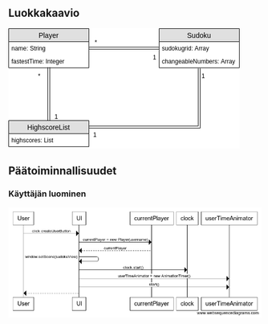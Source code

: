 ## Luokkakaavio

![Luokkakaavio](https://github.com/Roeoeri/otharkka2019/blob/master/dokumentointi/luokkakaavio.png)

## Päätoiminnallisuudet

### Käyttäjän luominen
![Sekvenssikaavio](https://github.com/Roeoeri/otharkka2019/blob/master/dokumentointi/sekvenssikaavioKirjautuminen.png)
